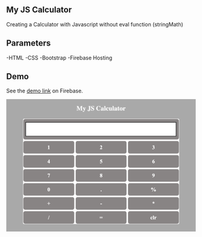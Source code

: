 ## My JS Calculator

Creating a Calculator with Javascript without eval function (stringMath)

## Parameters

-HTML
-CSS
-Bootstrap
-Firebase Hosting


## Demo
See the [demo link](https://calculator2-a3d17.firebaseapp.com/) on Firebase. 

![Demo screen shot](https://github.com/NatalliaPahosava/calculator2/blob/main/img/--demo-img.png)
